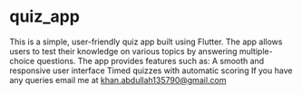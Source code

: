 # quiz_app

This is a simple, user-friendly quiz app built using Flutter. The app allows users to test their knowledge on various topics by answering multiple-choice questions. The app provides features such as: A smooth and responsive user interface Timed quizzes with automatic scoring
If you have any queries email me at khan.abdullah135790@gmail.com
